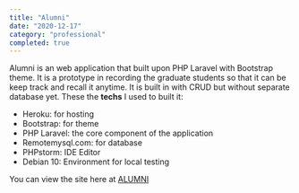 ```yaml
---
title: "Alumni"
date: "2020-12-17"
category: "professional"
completed: true
---
```


Alumni is an web application that built upon PHP Laravel with Bootstrap theme. It is a prototype in recording the graduate students so that it can be keep track and recall it anytime. It is built in with CRUD but without separate database yet. These the **techs** I used to built it:

- Heroku: for hosting
- Bootstrap: for theme
- PHP Laravel: the core component of the application
- Remotemysql.com: for database
- PHPstorm: IDE Editor
- Debian 10: Environment for local testing

You can view the site here at [ALUMNI](https://alumni0311.herokuapp.com)
